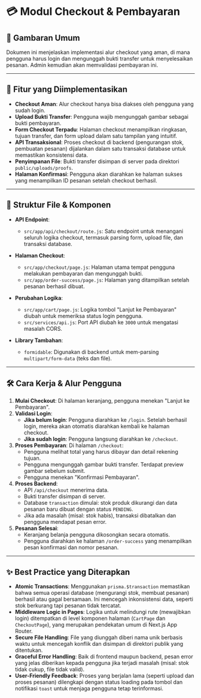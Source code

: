 # 💳 **Modul Checkout & Pembayaran**

## 🎯 **Gambaran Umum**
Dokumen ini menjelaskan implementasi alur checkout yang aman, di mana pengguna harus login dan mengunggah bukti transfer untuk menyelesaikan pesanan. Admin kemudian akan memvalidasi pembayaran ini.

---

## 🚀 **Fitur yang Diimplementasikan**

- **Checkout Aman**: Alur checkout hanya bisa diakses oleh pengguna yang sudah login.
- **Upload Bukti Transfer**: Pengguna wajib mengunggah gambar sebagai bukti pembayaran.
- **Form Checkout Terpadu**: Halaman checkout menampilkan ringkasan, tujuan transfer, dan form upload dalam satu tampilan yang intuitif.
- **API Transaksional**: Proses checkout di backend (pengurangan stok, pembuatan pesanan) dijalankan dalam satu transaksi database untuk memastikan konsistensi data.
- **Penyimpanan File**: Bukti transfer disimpan di server pada direktori `public/uploads/proofs`.
- **Halaman Konfirmasi**: Pengguna akan diarahkan ke halaman sukses yang menampilkan ID pesanan setelah checkout berhasil.

---

## 📁 **Struktur File & Komponen**

- **API Endpoint**:
  - `src/app/api/checkout/route.js`: Satu endpoint untuk menangani seluruh logika checkout, termasuk parsing form, upload file, dan transaksi database.

- **Halaman Checkout**:
  - `src/app/checkout/page.js`: Halaman utama tempat pengguna melakukan pembayaran dan mengunggah bukti.
  - `src/app/order-success/page.js`: Halaman yang ditampilkan setelah pesanan berhasil dibuat.

- **Perubahan Logika**:
  - `src/app/cart/page.js`: Logika tombol "Lanjut ke Pembayaran" diubah untuk memeriksa status login pengguna.
  - `src/services/api.js`: Port API diubah ke `3000` untuk mengatasi masalah CORS.

- **Library Tambahan**:
  - `formidable`: Digunakan di backend untuk mem-parsing `multipart/form-data` (teks dan file).

---

## 🛠️ **Cara Kerja & Alur Pengguna**

1.  **Mulai Checkout**: Di halaman keranjang, pengguna menekan "Lanjut ke Pembayaran".
2.  **Validasi Login**:
    - **Jika belum login**: Pengguna diarahkan ke `/login`. Setelah berhasil login, mereka akan otomatis diarahkan kembali ke halaman checkout.
    - **Jika sudah login**: Pengguna langsung diarahkan ke `/checkout`.
3.  **Proses Pembayaran**: Di halaman `/checkout`:
    - Pengguna melihat total yang harus dibayar dan detail rekening tujuan.
    - Pengguna mengunggah gambar bukti transfer. Terdapat preview gambar sebelum submit.
    - Pengguna menekan "Konfirmasi Pembayaran".
4.  **Proses Backend**:
    - API `/api/checkout` menerima data.
    - Bukti transfer disimpan di server.
    - Database `transaction` dimulai: stok produk dikurangi dan data pesanan baru dibuat dengan status `PENDING`.
    - Jika ada masalah (misal: stok habis), transaksi dibatalkan dan pengguna mendapat pesan error.
5.  **Pesanan Selesai**:
    - Keranjang belanja pengguna dikosongkan secara otomatis.
    - Pengguna diarahkan ke halaman `/order-success` yang menampilkan pesan konfirmasi dan nomor pesanan.

---

## ✨ **Best Practice yang Diterapkan**

- **Atomic Transactions**: Menggunakan `prisma.$transaction` memastikan bahwa semua operasi database (mengurangi stok, membuat pesanan) berhasil atau gagal bersamaan. Ini mencegah inkonsistensi data, seperti stok berkurang tapi pesanan tidak tercatat.
- **Middleware Logic in Pages**: Logika untuk melindungi rute (mewajibkan login) ditempatkan di level komponen halaman (`CartPage` dan `CheckoutPage`), yang merupakan pendekatan umum di Next.js App Router.
- **Secure File Handling**: File yang diunggah diberi nama unik berbasis waktu untuk mencegah konflik dan disimpan di direktori publik yang ditentukan.
- **Graceful Error Handling**: Baik di frontend maupun backend, pesan error yang jelas diberikan kepada pengguna jika terjadi masalah (misal: stok tidak cukup, file tidak valid).
- **User-Friendly Feedback**: Proses yang berjalan lama (seperti upload dan proses pesanan) dilengkapi dengan status loading pada tombol dan notifikasi `toast` untuk menjaga pengguna tetap terinformasi. 